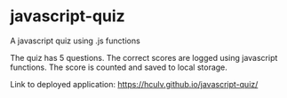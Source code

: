 # javascript-quiz
A javascript quiz using .js functions

The quiz has 5 questions.
The correct scores are logged using javascript functions. 
The score is counted and saved to local storage.

Link to deployed application: https://hculv.github.io/javascript-quiz/
